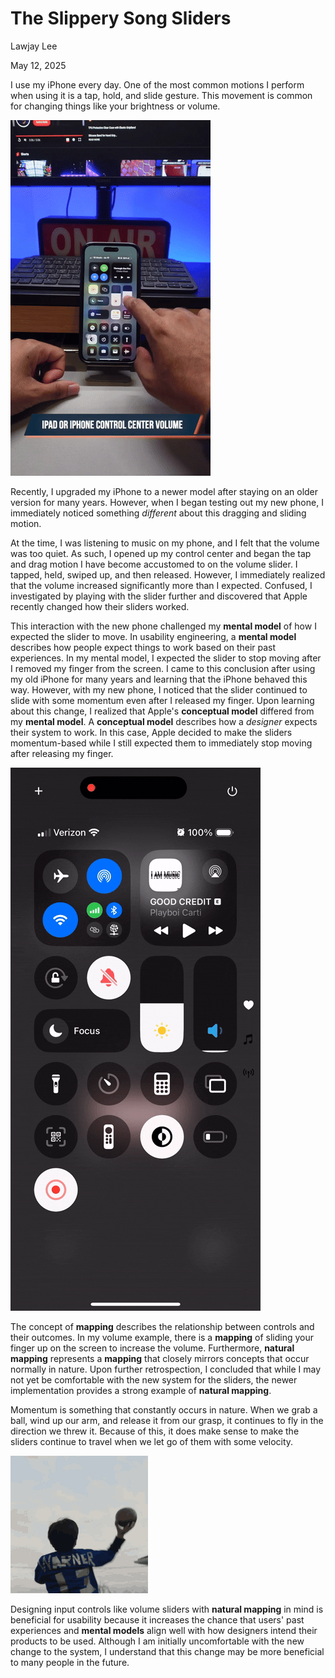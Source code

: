 # The Slippery Song Sliders

Lawjay Lee

May 12, 2025

I use my iPhone every day. One of the most common motions I perform when using it is a tap, hold, and slide gesture. This movement is common for changing things like your brightness or volume.

![Example of dragging to change volume](./assets/drag.gif)

Recently, I upgraded my iPhone to a newer model after staying on an older version for many years. However, when I began testing out my new phone, I immediately noticed something _different_ about this dragging and sliding motion.

At the time, I was listening to music on my phone, and I felt that the volume was too quiet. As such, I opened up my control center and began the tap and drag motion I have become accustomed to on the volume slider. I tapped, held, swiped up, and then released. However, I immediately realized that the volume increased significantly more than I expected. Confused, I investigated by playing with the slider further and discovered that Apple recently changed how their sliders worked.

This interaction with the new phone challenged my **mental model** of how I expected the slider to move. In usability engineering, a **mental model** describes how people expect things to work based on their past experiences. In my mental model, I expected the slider to stop moving after I removed my finger from the screen. I came to this conclusion after using my old iPhone for many years and learning that the iPhone behaved this way. However, with my new phone, I noticed that the slider continued to slide with some momentum even after I released my finger. Upon learning about this change, I realized that Apple's **conceptual model** differed from my **mental model**. A **conceptual model** describes how a _designer_ expects their system to work. In this case, Apple decided to make the sliders momentum-based while I still expected them to immediately stop moving after releasing my finger.

![Momentum demonstration](./assets/screen.gif)

The concept of **mapping** describes the relationship between controls and their outcomes. In my volume example, there is a **mapping** of sliding your finger up on the screen to increase the volume. Furthermore, **natural mapping** represents a **mapping** that closely mirrors concepts that occur normally in nature. Upon further retrospection, I concluded that while I may not yet be comfortable with the new system for the sliders, the newer implementation provides a strong example of **natural mapping**.

Momentum is something that constantly occurs in nature. When we grab a ball, wind up our arm, and release it from our grasp, it continues to fly in the direction we threw it. Because of this, it does make sense to make the sliders continue to travel when we let go of them with some velocity.

![Momentum example](./assets/throw-ball.gif)

Designing input controls like volume sliders with **natural mapping** in mind is beneficial for usability because it increases the chance that users' past experiences and **mental models** align well with how designers intend their products to be used. Although I am initially uncomfortable with the new change to the system, I understand that this change may be more beneficial to many people in the future.
